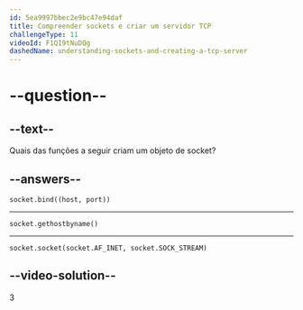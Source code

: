 ```yaml
---
id: 5ea9997bbec2e9bc47e94daf
title: Compreender sockets e criar um servidor TCP
challengeType: 11
videoId: F1QI9tNuDQg
dashedName: understanding-sockets-and-creating-a-tcp-server
---
```


# --question--

## --text--

Quais das funções a seguir criam um objeto de socket?

## --answers--

`socket.bind((host, port))`

---

`socket.gethostbyname()`

---

`socket.socket(socket.AF_INET, socket.SOCK_STREAM)`

## --video-solution--

3

